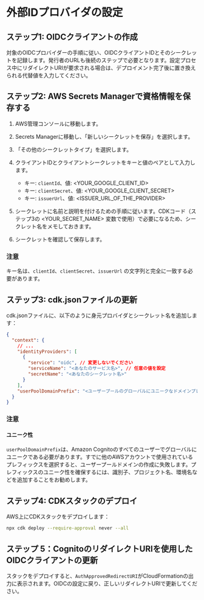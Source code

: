 # 外部IDプロバイダの設定

## ステップ1: OIDCクライアントの作成

対象のOIDCプロバイダーの手順に従い、OIDCクライアントIDとそのシークレットを記録します。発行者のURLも後続のステップで必要となります。設定プロセス中にリダイレクトURIが要求される場合は、デプロイメント完了後に置き換えられる代替値を入力してください。

## ステップ2: AWS Secrets Managerで資格情報を保存する

1. AWS管理コンソールに移動します。
2. Secrets Managerに移動し、「新しいシークレットを保存」を選択します。
3. 「その他のシークレットタイプ」を選択します。
4. クライアントIDとクライアントシークレットをキーと値のペアとして入力します。

   - キー: `clientId`、値: <YOUR_GOOGLE_CLIENT_ID>
   - キー: `clientSecret`、値: <YOUR_GOOGLE_CLIENT_SECRET>
   - キー: `issuerUrl`、値: <ISSUER_URL_OF_THE_PROVIDER>

5. シークレットに名前と説明を付けるための手順に従います。CDKコード（ステップ3の <YOUR_SECRET_NAME> 変数で使用）で必要になるため、シークレット名をメモしておきます。
6. シークレットを確認して保存します。

### 注意

キー名は、`clientId`、`clientSecret`、`issuerUrl` の文字列と完全に一致する必要があります。

## ステップ3: cdk.jsonファイルの更新

cdk.jsonファイルに、以下のように身元プロバイダとシークレット名を追加します：

```json
{
  "context": {
    // ...
    "identityProviders": [
      {
        "service": "oidc", // 変更しないでください
        "serviceName": "<あなたのサービス名>", // 任意の値を設定
        "secretName": "<あなたのシークレット名>"
      }
    ],
    "userPoolDomainPrefix": "<ユーザープールのグローバルにユニークなドメインプレフィックス>"
  }
}
```

### 注意

#### ユニーク性

`userPoolDomainPrefix`は、Amazon Cognitoのすべてのユーザーでグローバルにユニークである必要があります。すでに他のAWSアカウントで使用されているプレフィックスを選択すると、ユーザープールドメインの作成に失敗します。プレフィックスのユニーク性を確保するには、識別子、プロジェクト名、環境名などを追加することをお勧めします。

## ステップ4: CDKスタックのデプロイ

AWS上にCDKスタックをデプロイします：

```sh
npx cdk deploy --require-approval never --all
```

## ステップ 5：CognitoのリダイレクトURIを使用したOIDCクライアントの更新

スタックをデプロイすると、`AuthApprovedRedirectURI`がCloudFormationの出力に表示されます。OIDCの設定に戻り、正しいリダイレクトURIで更新してください。